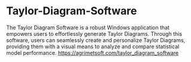 # Taylor-Diagram-Software
The Taylor Diagram Software is a robust Windows application that empowers users to effortlessly generate Taylor Diagrams. Through this software, users can seamlessly create and personalize Taylor Diagrams, providing them with a visual means to analyze and compare statistical model performance. https://agrimetsoft.com/taylor_diagram_software
